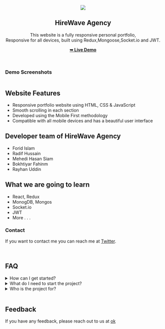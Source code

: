 <div align="center">

  
  <img src="https://i.ibb.co/CnDdrMp/logo-01.png" />

  <h2 align="center">HireWave Agency </h2>

  This website is a fully responsive personal portfolio, <br />Responsive for all devices, built using Redux,Mongoose,Socket.io and JWT.

  <a href="https://hire-wave.web.app/"><strong>➥ Live Demo</strong></a>

</div>

<br />

### Demo Screenshots

  
  <img src="" />

## Website Features

- Responsive portfolio website using HTML, CSS & JavaScript
- Smooth scrolling in each section
- Developed using the Mobile First methodology
- Compatible with all mobile devices and has a beautiful user interface


## Developer team of HireWave Agency 

- Forid Islam
- Radif Hussain 
- Mehedi Hasan Siam
- Bokhtiyar Fahinm
- Rayhan Uddin




## What we are going to learn

- React, Redux
- MonogDB, Mongos 
- Socket.io
- JWT
- More . . .



### Contact

If you want to contact me you can reach me at [Twitter](https://www.twitter.com/).



<br>

## FAQ



<details>
 <summary> How can I get started?</summary>
 You can get started by following the YouTube tutorial of this project. Here is the full tutorial video link: [coming soon].
</details>



<details>
 <summary> What do I need to start the project?</summary>
 Just open your favorite code editor and follow along with the [YouTube Tutorial](https://youtube.com/@ProgrammerSiam).
</details>


<details>
 <summary> Who is the project for?</summary>
 This project is for people who want to improve their skills in HTML & CSS.
</details>

<br>

## Feedback
If you have any feedback, please reach out to us at [ok]()

<br>


